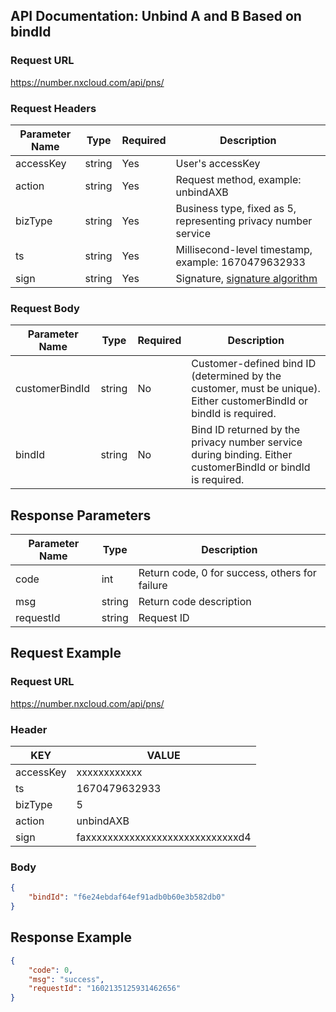 ## API Documentation: Unbind A and B Based on bindId

### Request URL
https://number.nxcloud.com/api/pns/

### Request Headers

| Parameter Name | Type   | Required | Description                                                  |
| -------------- | ------ | -------- | ------------------------------------------------------------ |
| accessKey      | string | Yes      | User's accessKey                                             |
| action         | string | Yes      | Request method, example: unbindAXB                           |
| bizType        | string | Yes      | Business type, fixed as 5, representing privacy number service |
| ts             | string | Yes      | Millisecond-level timestamp, example: 1670479632933          |
| sign           | string | Yes      | Signature, [signature algorithm](https://github.com/nxtele/http-api-document/wiki/API%E6%8E%A5%E5%8F%A3%E8%B0%83%E7%94%A8%E7%BA%A6%E5%AE%9A) |

### Request Body

| Parameter Name   | Type   | Required | Description                                                  |
| ---------------- | ------ | -------- | ------------------------------------------------------------ |
| customerBindId   | string | No       | Customer-defined bind ID (determined by the customer, must be unique). Either customerBindId or bindId is required. |
| bindId           | string | No       | Bind ID returned by the privacy number service during binding. Either customerBindId or bindId is required. |



## Response Parameters

| Parameter Name | Type   | Description                        |
| -------------- | ------ | ---------------------------------- |
| code           | int    | Return code, 0 for success, others for failure |
| msg            | string | Return code description            |
| requestId      | string | Request ID                         |



## Request Example

### Request URL
https://number.nxcloud.com/api/pns/

### Header

| KEY       | VALUE                            |
| --------- | -------------------------------- |
| accessKey | xxxxxxxxxxxx                     |
| ts        | 1670479632933                    |
| bizType   | 5                                |
| action    | unbindAXB                       |
| sign      | faxxxxxxxxxxxxxxxxxxxxxxxxxxxxd4 |

### Body

```json
{
    "bindId": "f6e24ebdaf64ef91adb0b60e3b582db0"
}
```

## Response Example

```json
{
    "code": 0,
    "msg": "success",
    "requestId": "1602135125931462656"
}
```